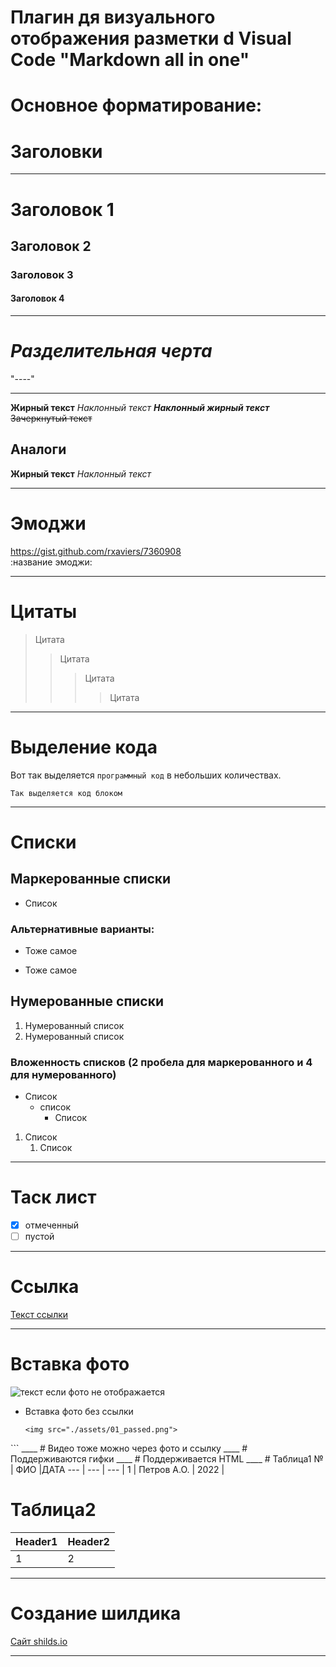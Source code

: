 # Плагин дя визуального отображения разметки d Visual Code "Markdown all in one"

# Основное форматирование:
# **Заголовки**
____
# Заголовок 1
## Заголовок 2
### Заголовок 3
#### Заголовок 4
____
# ***Разделительная черта***
"----"
____
**Жирный текст**
*Наклонный текст*
***Наклонный жирный текст***
~~Зачеркнутый текст~~
## Аналоги
__Жирный текст__
_Наклонный текст_
____
# Эмоджи
https://gist.github.com/rxaviers/7360908 \
:название эмоджи:
____
# Цитаты
>Цитата
>>Цитата
>>>Цитата
>>>>Цитата
____
# Выделение кода 
Вот так выделяется `программный код` в небольших количествах.
```
Так выделяется код блоком
```
____
# Списки
## Маркерованные списки
  * Список
 ### Альтернативные варианты:
  + Тоже самое
  - Тоже самое
## Нумерованные списки
1. Нумерованный список
2. Нумерованный список
### Вложенность списков (2 пробела для маркерованного и 4 для нумерованного)
* Список
  * список
    * Список
1. Список
    1. Список
____
# Таск лист
* [x] отмеченный
* [ ] пустой
____
# Ссылка
[Текст ссылки](ссылка)
____
# Вставка фото
![текст если фото не отображается](https://i.pinimg.com/236x/6d/21/93/6d2193abf5f89f5b3174852b64836bf3--the-aliens.jpg, "Всплывающая подсказка")
- Вставка фото без ссылки
  ```<p align="center">
  <img src="./assets/01_passed.png">
</p>```
____
# Видео тоже можно через фото и ссылку
____
# Поддерживаются гифки
____
# Поддерживается HTML
____
# Таблица1
№ | ФИО |ДАТА
--- | --- | ---
| 1 | Петров А.О. | 2022 |

# Таблица2

| Header1 | Header2 |
| ------- | ------- |
| 1 | 2 |
____
# Создание шилдика
[Сайт shilds.io](https://shields.io/)
____
